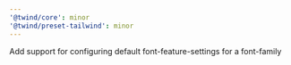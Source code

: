 ```yaml
---
'@twind/core': minor
'@twind/preset-tailwind': minor
---
```


Add support for configuring default font-feature-settings for a font-family
